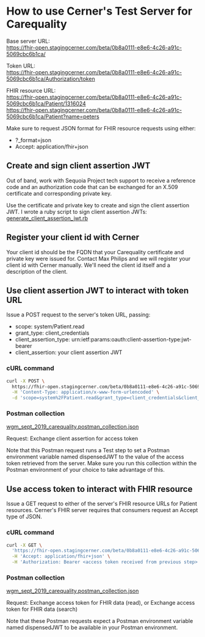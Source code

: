 # How to use Cerner's Test Server for Carequality

Base server URL:  
https://fhir-open.stagingcerner.com/beta/0b8a0111-e8e6-4c26-a91c-5069cbc6b1ca/

Token URL:  
https://fhir-open.stagingcerner.com/beta/0b8a0111-e8e6-4c26-a91c-5069cbc6b1ca/Authorization/token

FHIR resource URL:  
https://fhir-open.stagingcerner.com/beta/0b8a0111-e8e6-4c26-a91c-5069cbc6b1ca/Patient/1316024  
https://fhir-open.stagingcerner.com/beta/0b8a0111-e8e6-4c26-a91c-5069cbc6b1ca/Patient?name=peters

Make sure to request JSON format for FHIR resource requests using either:
* ?_format=json
* Accept: application/fhir+json

## Create and sign client assertion JWT

Out of band, work with Sequoia Project tech support to receive a reference code and an authorization code that can be exchanged for an X.509 certificate and corresponding private key.

Use the certificate and private key to create and sign the client assertion JWT. I wrote a ruby script to sign client assertion JWTs: [generate_client_assertion_jwt.rb](generate_client_assertion_jwt.rb)

## Register your client id with Cerner

Your client id should be the FQDN that your Carequality certificate and private key were issued for. Contact Max Philips and we will register your client id with Cerner manually. We'll need the client id itself and a description of the client.

## Use client assertion JWT to interact with token URL

Issue a POST request to the server's token URL, passing:
* scope: system/Patient.read
* grant_type: client_credentials
* client_assertion_type: urn:ietf:params:oauth:client-assertion-type:jwt-bearer
* client_assertion: your client assertion JWT

### cURL command

```bash
curl -X POST \
  https://fhir-open.stagingcerner.com/beta/0b8a0111-e8e6-4c26-a91c-5069cbc6b1ca/Authorization/token \
  -H 'Content-Type: application/x-www-form-urlencoded' \
  -d 'scope=system%2FPatient.read&grant_type=client_credentials&client_assertion_type=urn%3Aietf%3Aparams%3Aoauth%3Aclient-assertion-type%3Ajwt-bearer&client_assertion=<client assertion JWT>'
```

### Postman collection

[wgm_sept_2019_carequality.postman_collection.json](wgm_sept_2019_carequality.postman_collection.json)

Request: Exchange client assertion for access token

Note that this Postman request runs a Test step to set a Postman environment variable named dispensedJWT to the value of the access token retrieved from the server. Make sure you run this collection within the Postman environment of your choice to take advantage of this.

## Use access token to interact with FHIR resource

Issue a GET request to either of the server's FHIR resource URLs for Patient resources. Cerner's FHIR server requires that consumers request an Accept type of JSON.

### cURL command

```bash
curl -X GET \
  'https://fhir-open.stagingcerner.com/beta/0b8a0111-e8e6-4c26-a91c-5069cbc6b1ca/Patient?_id=1316024' \
  -H 'Accept: application/fhir+json' \
  -H 'Authorization: Bearer <access token received from previous step>' \
```

### Postman collection

[wgm_sept_2019_carequality.postman_collection.json](wgm_sept_2019_carequality.postman_collection.json)

Request: Exchange access token for FHIR data (read), or Exchange access token for FHIR data (search)

Note that these Postman requests expect a Postman environment variable named dispensedJWT to be available in your Postman environment.
